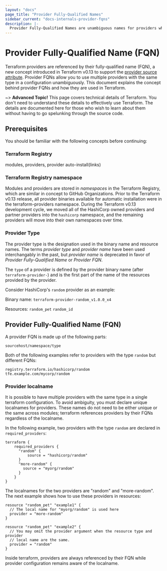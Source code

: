 ```yaml
---
layout: "docs"
page_title: "Provider Fully-Qualified Names"
sidebar_current: "docs-internals-provider-fqns"
description: |-
  Provider Fully-Qualified Names are unambiguous names for providers which allow users to define multiple providers with the same type in a configuration.
---
```


# Provider Fully-Qualified Name (FQN)

Terraform providers are referenced by their fully-qualified name (FQN), a new
concept introduced in Terraform v0.13 to support the [provider source
attribute](link). Provider FQNs allow you to use multiple providers with the
same type in a configuration unambiguously. This document explains the concept
behind provider FQNs and how they are used in Terraform.

~> **Advanced Topic!** This page covers technical details
of Terraform. You don't need to understand these details to
effectively use Terraform. The details are documented here for
those who wish to learn about them without having to go
spelunking through the source code.

## Prerequisites 

You should be familiar with the following concepts before continuing:

### Terraform Registry

modules, providers, provider auto-install(links)

### Terraform Registry namespace 

Modules and providers are stored in *namespaces* in the Terraform Registry,
which are similar in concept to GitHub Organizations. Prior to the Terraform v0.13
release, all provider binaries available for automatic installation were in the
terraform-providers namespace. During the Terraform v0.13 development cycle, we
moved all of the HashiCorp owned providers and partner providers into the
`hashicorp` namespace, and the remaining providers will move into their own
namespaces over time. 

### Provider Type

The provider type is the designation used in the binary name and resource names.
The terms _provider type_ and _provider name_ have been used interchangably in
the past, but _provider name_ is deprecated in favor of _Provider
Fully-Qualified Name_ or _Provider FQN_.

The `type` of a provider is defined by the provider binary name (after
`terraform-provider-`) and is the first part of the name of the resources
provided by the provider.

Consider HashiCorp's `random` provider as an example:

Binary name:
`terraform-provider-random_v1.0.0_x4`

Resources:
`random_pet`
`random_id`

## Provider Fully-Qualified Name (FQN)
A provider FQN is made up of the following parts:

```
sourcehost/namespace/type
```

Both of the following examples refer to providers with the type `random` but different FQNs:

```
registry.terraform.io/hashicorp/random
tfe.example.com/mycorp/random
```

### Provider localname
It is possible to have multiple providers with the same type in a single
terraform configuration. To avoid ambiguity, you must declare unique localnames
for providers. These names do not need to be either unique or the same across
modules; terraform references providers by their FQNs regardless of the localname.

In the following example, two providers with the type `random` are declared in `required_providers`:

```hcl
terraform {
    required_providers {
      "random" {
          source = "hashicorp/random"
      }
      "more-random" { 
        source = "myorg/random"
      }
    }
}
```

The localnames for the two providers are "random" and "more-random". The next example shows how to use these providers in resources:

```hcl
resource "random_pet" "example1" {
  // The local name for "myorg/random" is used here
  provider = "more-random"
}

resource "random_pet" "example2" {
  // You may omit the provider argument when the resource type and provider
  // local name are the same.
  provider = "random"
}
```

Inside terraform, providers are always referenced by their FQN while provider
configuration remains aware of the localname.

